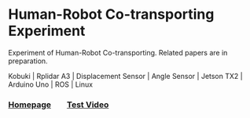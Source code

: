 # Human-Robot Co-transporting Experiment
Experiment of Human-Robot Co-transporting.
Related papers are in preparation.

Kobuki | Rplidar A3 | Displacement Sensor | Angle Sensor | Jetson TX2 | Arduino Uno | ROS | Linux

### [Homepage](https://orcid.org/0000-0002-3604-4895)  &ensp;&ensp;&ensp; [Test Video](https://youtu.be/leHdcFGFH50)

